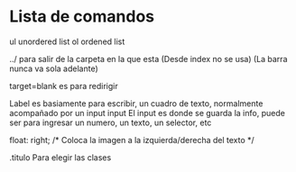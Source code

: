 # Lista de comandos

ul   unordered list
ol   ordened list

../   para salir de la carpeta en la que esta (Desde index no se usa) (La barra nunca va sola adelante)

target=blank   es para redirigir

Label   es basiamente para escribir, un cuadro de texto, normalmente acompañado por un input
input   El input es donde se guarda la info, puede ser para ingresar un numero, un texto, un selector, etc

<!-- ctrl + } escribir comentarios mas rapido  -->

<!-- CSS -->

float: right;  /* Coloca la imagen a la izquierda/derecha  del texto */


.titulo Para elegir las clases

<!-- 
https://developer.mozilla.org/es/docs/Web/CSS/border-style      Pagina para ayuda de css -->

<!-- https://cssgenerator.org/transform-css-generator.html Otra pagina ayuda css -->


<!-- display:none         Para no mostrar algo (Sirve mucho para mobile)-->






